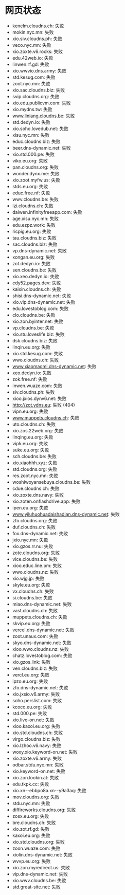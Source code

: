 # 网页状态
- kenelm.cloudns.ch: 失败
- mokin.nyc.mn: 失败
- xio.siv.cloudns.ph: 失败
- veco.nyc.mn: 失败
- xio.zoxte.v6.rocks: 失败
- edu.42web.io: 失败
- linwen.rf.gd: 失败
- xio.wwvio.dns.army: 失败
- std.kesug.com: 失败
- zoot.nyc.mn: 失败
- xio.sac.cloudns.biz: 失败
- svip.cloudns.org: 失败
- xio.edu.publicvm.com: 失败
- xio.mydns.tw: 失败
- www.liniang.cloudns.be: 失败
- std.dedyn.io: 失败
- xio.soho.lovedub.net: 失败
- xisu.nyc.mn: 失败
- educ.cloudns.biz: 失败
- beer.dns-dynamic.net: 失败
- xio.std.000.pe: 失败
- viko.eu.org: 失败
- pan.cloudns.org: 失败
- wonder.dynx.me: 失败
- xio.zoot.myfw.us: 失败
- stds.eu.org: 失败
- educ.free.nf: 失败
- wwv.cloudns.be: 失败
- lzi.cloudns.ch: 失败
- daiwen.infinityfreeapp.com: 失败
- age.xisu.nyc.mn: 失败
- edu.ezpz.work: 失败
- ricpig.eu.org: 失败
- tau.cloudns.biz: 失败
- sac.cloudns.biz: 失败
- vp.dns-dynamic.net: 失败
- xongan.eu.org: 失败
- zot.dedyn.io: 失败
- sen.cloudns.be: 失败
- xio.xeo.dedyn.io: 失败
- cdy52.pages.dev: 失败
- kaixin.cloudns.ch: 失败
- shisi.dns-dynamic.net: 失败
- xio.vip.dns-dynamic.net: 失败
- edu.lovestoblog.com: 失败
- clo.cloudns.be: 失败
- xio.zon.byinter.net: 失败
- vp.cloudns.be: 失败
- xio.stu.loveslife.biz: 失败
- dsk.cloudns.biz: 失败
- linqin.eu.org: 失败
- xio.std.kesug.com: 失败
- wwo.cloudns.ch: 失败
- www.xiaomaomi.dns-dynamic.net: 失败
- xeo.dedyn.io: 失败
- zok.free.nf: 失败
- inwen.wuaze.com: 失败
- siv.cloudns.ph: 失败
- xioo.jxios.dynv6.net: 失败
- http://zot.ydns.eu: 失败 (404)
- vipn.eu.org: 失败
- www.muppets.cloudns.ch: 失败
- uto.cloudns.ch: 失败
- xio.zos.22web.org: 失败
- linqing.eu.org: 失败
- vipk.eu.org: 失败
- suke.eu.org: 失败
- sch.cloudns.be: 失败
- xio.xiaohhh.xyz: 失败
- std.cloudns.org: 失败
- res.zoot.nyc.mn: 失败
- woshiwoyansebuya.cloudns.be: 失败
- cdue.cloudns.ch: 失败
- xio.zoxte.dns.navy: 失败
- xio.zoten.onflashdrive.app: 失败
- ipen.eu.org: 失败
- www.yiluhuohuadaishadian.dns-dynamic.net: 失败
- zfo.cloudns.org: 失败
- duf.cloudns.ch: 失败
- fox.dns-dynamic.net: 失败
- jxio.nyc.mn: 失败
- xio.gzos.rr.nu: 失败
- zote.cloudns.org: 失败
- vice.cloudns.be: 失败
- xioo.educ.line.pm: 失败
- wwo.cloudns.nz: 失败
- xio.wjg.jp: 失败
- skyle.eu.org: 失败
- vx.cloudns.ch: 失败
- si.cloudns.be: 失败
- miao.dns-dynamic.net: 失败
- vast.cloudns.ch: 失败
- muppets.cloudns.ch: 失败
- skvip.eu.org: 失败
- vercel.dns-dynamic.net: 失败
- zoot.unaux.com: 失败
- skyo.dns-dynamic.net: 失败
- xioo.wwo.cloudns.nz: 失败
- chatz.lovestoblog.com: 失败
- xio.gzos.link: 失败
- ven.cloudns.biz: 失败
- vercl.eu.org: 失败
- ipzo.eu.org: 失败
- zfo.dns-dynamic.net: 失败
- xio.jxsio.v6.army: 失败
- soho.perslist.com: 失败
- kcoco.eu.org: 失败
- std.000.pe: 失败
- xio.live-on.net: 失败
- xioo.kaxoi.eu.org: 失败
- xio.std.cloudns.ch: 失败
- virgo.cloudns.biz: 失败
- xio.lzhoo.v6.navy: 失败
- woxy.xio.keyword-on.net: 失败
- xio.zoxte.v6.army: 失败
- odbar.stdu.nyc.mn: 失败
- xio.keyword-on.net: 失败
- xio.zon.lookin.at: 失败
- edu.tkpk.cc: 失败
- xio.xn--ebbpo8a.xn--y9a3aq: 失败
- mov.cloudns.org: 失败
- stdu.nyc.mn: 失败
- diffireworks.cloudns.org: 失败
- zosx.eu.org: 失败
- bre.cloudns.ch: 失败
- xio.zot.rf.gd: 失败
- kaxoi.eu.org: 失败
- xio.std.cloudns.org: 失败
- zoon.wuaze.com: 失败
- xiolin.dns-dynamic.net: 失败
- wvvp.eu.org: 失败
- xio.zon.myredirect.us: 失败
- vip.dns-dynamic.net: 失败
- xio.wwv.cloudns.be: 失败
- std.great-site.net: 失败
